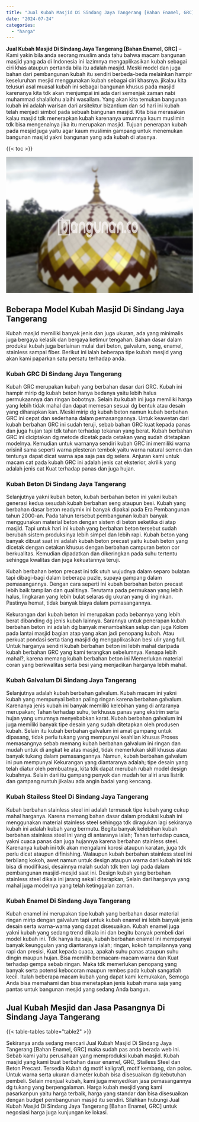 ```yaml
---
title: "Jual Kubah Masjid Di Sindang Jaya Tangerang [Bahan Enamel, GRC]"
date: "2024-07-24"
categories: 
  - "harga"
---
```


**Jual Kubah Masjid Di Sindang Jaya Tangerang \[Bahan Enamel, GRC\]** – Kami yakin bila anda seorang muslim anda tahu bahwa macam bangunan masjid yang ada di Indonesia ini lazimnya mengaplikasikan kubah sebagai ciri khas ataupun pertanda bila itu adalah masjid. Meski model dan juga bahan dari pembangunan kubah itu sendiri berbeda-beda melainkan hampir keseluruhan mesjid menggunakan kubah sebagai ciri khasnya. jikalau kita telusuri asal muasal kubah ini sebagai bangunan khusus pada masjid karenanya kita tdk akan menjumpai ini ada dari semenjak zaman nabi muhammad shalallohu alaihi wasallam. Yang akan kita temukan bangunan kubah ini adalah warisan dari arsitektur bizantium dan sd hari ini kubah telah menjadi simbol pada sebuah bangunan masjid. Kita bisa merasakan kalau masjid tdk menerapkan kubah karenanya umumnya kaum muslimin tdk bisa mengenalnya jika itu merupakan masjid. Tujuan penerapan kubah pada mesjid juga yaitu agar kaum muslimin gampang untuk menemukan bangunan masjid yakni bangunan yang ada kubah di atasnya.

{{< toc >}}

![Jual Kubah Masjid Di Sindang Jaya Tangerang [Bahan Enamel, GRC]](/images/jual-kubah-masjid-34.png)

## Beberapa Model Kubah Masjid Di Sindang Jaya Tangerang

Kubah masjid memiliki banyak jenis dan juga ukuran, ada yang minimalis juga bergaya kelasik dan bergaya ketimur tengahan. Bahan dasar dalam produksi kubah juga berlainan mulai dari beton, galvalum, seng, enamel, stainless sampai fiber. Berikut ini ialah beberapa tipe kubah mesjid yang akan kami paparkan satu persatu terhadap anda.

### Kubah GRC Di Sindang Jaya Tangerang

Kubah GRC merupakan kubah yang berbahan dasar dari GRC. Kubah ini hampir mirip dg kubah beton hanya bedanya yaitu lebih halus permukaannya dan ringan bobotnya. Selain itu kubah ini juga memiliki harga yang lebih tidak mahal dan dapat memesan sesuai dg bentuk atau desain yang diharapkan kan. Meski mirip dg kubah beton namun kubah berbahan GRC ini cepat dan sederhana dalam pemasangannya. Untuk keawetan dari kubah berbahan GRC ini sudah teruji, sebab bahan GRC kuat kepada panas dan juga hujan tapi tdk tahan terhadap tekanan yang berat. Kubah berbahan GRC ini diciptakan dg metode dicetak pada cetakan yang sudah ditetapkan modelnya. Kemudian untuk warnanya sendiri kubah GRC ini memiliki warna orisinil sama seperti warna plesteran tembok yaitu warna natural semen dan tentunya dapat dicat warna apa saja pas dg selera. Anjuran kami untuk macam cat pada kubah GRC ini adalah jenis cat eksterior, akrilik yang adalah jenis cat Kuat terhadap panas dan juga hujan.

### Kubah Beton Di Sindang Jaya Tangerang

Selanjutnya yakni kubah beton, kubah berbahan beton ini yakni kubah generasi kedua sesudah kubah berbahan seng ataupun besi. Kubah yang berbahan dasar beton readymix ini banyak dipakai pada Era Pembangunan tahun 2000-an. Pada tahun tersebut pembangunan kubah banyak menggunakan material beton dengan sistem di beton seketika di atap masjid. Tapi untuk hari ini kubah yang berbahan beton tersebut sudah berubah sistem produksinya lebih simpel dan lebih rapi. Kubah beton yang banyak dibuat saat ini adalah kubah beton precast yaitu kubah beton yang dicetak dengan cetakan khusus dengan berbahan campuran beton cor berkualitas. Kemudian dipadatkan dan dikeringkan pada suhu tertentu sehingga kwalitas dan juga kekuatannya teruji.

Kubah berbahan beton precast ini tdk utuh wujudnya dalam separo bulatan tapi dibagi-bagi dalam beberapa puzle, supaya gampang dalam pemasangannya. Dengan cara seperti ini kubah berbahan beton precast lebih baik tampilan dan qualitinya. Terutama pada permukaan yang lebih halus, lingkaran yang lebih bulat selaras dg ukuran yang di inginkan. Pastinya hemat, tidak banyak biaya dalam pemasangannya.

Kekurangan dari kubah beton ini merupakan pada bebannya yang lebih berat dibanding dg jenis kubah lainnya. Sarannya untuk penerapan kubah berbahan beton ini adalah dg banyak menambahkan selup dan juga Kolom pada lantai masjid bagian atap yang akan jadi penopang kubah. Atau perkuat pondasi serta tiang masjid dg mengaplikasikan besi ulir yang full. Untuk harganya sendiri kubah berbahan beton ini lebih mahal daripada kubah berbahan GRC yang kami terangkan sebelumnya. Kenapa lebih mahal?, karena memang kubah berbahan beton ini Memerlukan material coran yang berkwalitas serta besi yang menjadikan harganya lebih mahal.

### Kubah Galvalum Di Sindang Jaya Tangerang

Selanjutnya adalah kubah berbahan galvalum. Kubah macam ini yakni kubah yang mempunyai beban paling ringan karena berbahan galvalum. Karenanya jenis kubah ini banyak memiliki kelebihan yang di antaranya merupakan; Tahan terhadap suhu, terkhusus panas yang ekstrim serta hujan yang umumnya menyebabkan karat. Kubah berbahan galvalum ini juga memiliki banyak tipe desain yang sudah ditetapkan oleh produsen kubah. Selain itu kubah berbahan galvalum ini amat gampang untuk dipasang, tidak perlu tukang yang mempunyai keahlian khusus Proses memasangnya sebab memang kubah berbahan galvalum ini ringan dan mudah untuk di angkat ke atas masjid, tidak memerlukan skill khusus atau banyak tukang dalam pemasangannya. Namun, kubah berbahan galvalum ini pun mempunyai Kekurangan yang diantaranya adalah; tipe desain yang telah diatur oleh pembuatnya, kita tdk dapat merubah rubah model design kubahnya. Selain dari itu gampang penyok dan mudah ter aliri arus listrik dan gampang runtuh jikalau ada angin badai yang kencang.

### Kubah Stailess Steel Di Sindang Jaya Tangerang

Kubah berbahan stainless steel ini adalah termasuk tipe kubah yang cukup mahal harganya. Karena memang bahan dasar dalam produksi kubah ini menggunakan material stainless steel sehingga tdk diragukan lagi sekiranya kubah ini adalah kubah yang bermutu. Begitu banyak kelebihan kubah berbahan stainless steel ini yang di antaranya ialah; Tahan terhadap cuaca, yakni cuaca panas dan juga hujannya karena berbahan stainless steel. Karenanya kubah ini tdk akan mengalami korosi ataupun karatan, juga tdk perlu dicat ataupun difinishing. Walaupun kubah berbahan stainless steel ini terbilang kokoh, awet namun untuk design ataupun warna dari kubah ini tdk bisa di modifikasi, desainnya malah sudah tdk tren lagi pada dalam pembangunan masjid-mesjid saat ini. Design kubah yang berbahan stainless steel dikala ini jarang sekali diterapkan, Selain dari harganya yang mahal juga modelnya yang telah ketinggalan zaman.

### Kubah Enamel Di Sindang Jaya Tangerang

Kubah enamel ini merupakan tipe kubah yang berbahan dasar material ringan mirip dengan galvalum tapi untuk kubah enamel ini lebih banyak jenis desain serta warna-warna yang dapat disesuaikan. Kubah enamel juga yakni kubah yang sedang trend dikala ini dan begitu banyak pembeli dari model kubah ini. Tdk hanya itu saja, kubah berbahan enamel ini mempunyai banyak keunggulan yang diantaranya ialah; ringan, kokoh tampilannya yang rapi dan presisi, Kuat kepada cuaca, apakah suhu panas ataupun suhu dingin maupun hujan. Bisa memilih bermacam-macam warna dan Kuat terhadap gempa sebab ringan. Maka tdk memerlukan penopang yang banyak serta potensi kebocoran maupun rembes pada kubah sangatlah kecil. Itulah beberapa macam kubah yang dapat kami kemukakan, Semoga Anda bisa memahami dan bisa menetapkan jenis kubah mana saja yang pantas untuk bangunan mesjid yang sedang Anda bangun.

## Jual Kubah Mesjid dan Jasa Pasangnya Di Sindang Jaya Tangerang

{{< table-tables table="table2" >}}

Sekiranya anda sedang mencari Jual Kubah Masjid Di Sindang Jaya Tangerang \[Bahan Enamel, GRC\] maka sudah pas anda berada web ini. Sebab kami yaitu perusahaan yang memproduksi kubah masjid. Kubah masjid yang kami buat berbahan dasar enamel, GRC, Stailess Steel dan Beton Precast. Tersedia Kubah dg motif kaligrafi, motif kembang, dan polos. Untuk warna serta ukuran diameter kubah bisa disesuaikan dg kebutuhan pembeli. Selain menjual kubah, kami juga menyedikan jasa pemasangannya dg tukang yang berpengalaman. Harga kubah mesjid yang kami pasarkanpun yaitu harga terbaik, harga yang standar dan bisa disesuaikan dengan budget pembangunan masjid itu sendiri. Silahkan hubungi Jual Kubah Masjid Di Sindang Jaya Tangerang \[Bahan Enamel, GRC\] untuk negosiasi harga juga kunjungan ke lokasi.
